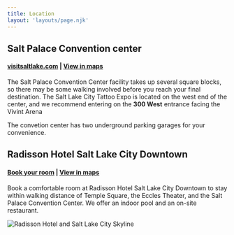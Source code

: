 ```yaml
---
title: Location
layout: 'layouts/page.njk'
---
```


## Salt Palace Convention center

#### <a href="https://www.visitsaltlake.com/salt-palace-convention-center/" title="visitsaltlake.com">visitsaltlake.com</a> | <a href="https://goo.gl/maps/fxMZsUBM1oNkbwZF6" target="_blank">View in maps</a>

The Salt Palace Convention Center facility takes up several square blocks, so there may be some walking involved before you reach your final destination. The Salt Lake City Tattoo Expo is located on the west end of the center, and we recommend entering on the **300 West** entrance facing the Vivint Arena

The convetion center has two underground parking garages for your convenience.

## Radisson Hotel Salt Lake City Downtown

#### <a href="https://www.radissonhotelsamericas.com/en-us/booking/room-display?checkInDate=2023-03-13&checkOutDate=2023-03-22&adults%5B%5D=1&children%5B%5D=0&searchType=pac&promotionCode=ATTEN&brandFirst=rad&hotelCode=UTSALTLK" title="radissonhotelsamericas.com">Book your room</a> | <a href="https://goo.gl/maps/aWR2sLFXkfmPG3Y26" target="_blank">View in maps</a>

Book a comfortable room at Radisson Hotel Salt Lake City Downtown to stay within walking distance of Temple Square, the Eccles Theater, and the Salt Palace Convention Center. We offer an indoor pool and an on-site restaurant.

<p>
  <img src="https://media.radissonhotelsamericas.com/image/radisson-hotel-salt-lake-city-downtown/exteriorview/20828-139390-f63625126_3xl.jpg?impolicy=Card&gravity=North" alt="Radisson Hotel and Salt Lake City Skyline" />
</p>
